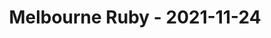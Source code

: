 ---
layout: post
title: Melbourne Ruby - 2021-11-24
datetime: '2021-11-24T02:00:00-05:00'
name: Melbourne Ruby
external_url: https://www.meetup.com/Ruby-On-Rails-Oceania-Melbourne/events/268079435/
online_event: true
year_month: 2021-11
---